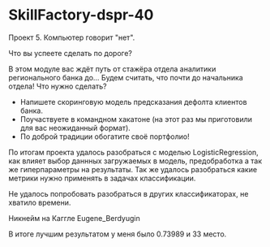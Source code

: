 # SkillFactory-dspr-40
Проект 5. Компьютер говорит "нет".

Что вы успеете сделать по дороге?

В этом модуле вас ждёт путь от стажёра отдела аналитики регионального банка до… Будем считать, что почти до начальника отдела! 
Что нужно сделать?
 -  Напишете скоринговую модель предсказания дефолта клиентов банка.
 -  Поучаствуете в командном хакатоне (на этот раз мы приготовили для вас неожиданный формат).
 -  По доброй традиции обогатите своё портфолио!

По итогам проекта удалось разобраться с моделью LogisticRegression, как влияет выбор
даннных загружаемых в модель, предобработка а так же гиперпараметры на результаты.
Так же удалось разобраться какие метрики нужно применять в задачах классификации.

Не удалось попробовать разобраться в других классификаторах, не хватило времени.

Никнейм на Каггле Eugene_Berdyugin

В итоге лучшим результатом у меня было 0.73989 и 33 место.